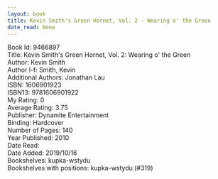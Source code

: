 ```yaml
---
layout: book
title: Kevin Smith's Green Hornet, Vol. 2 - Wearing o' the Green
date_read: None
---
```


Book Id: 9466897<br />
Title: Kevin Smith's Green Hornet, Vol. 2: Wearing o' the Green<br />
Author: Kevin Smith<br />
Author l-f: Smith, Kevin<br />
Additional Authors: Jonathan Lau<br />
ISBN: 1606901923<br />
ISBN13: 9781606901922<br />
My Rating: 0<br />
Average Rating: 3.75<br />
Publisher: Dynamite Entertainment<br />
Binding: Hardcover<br />
Number of Pages: 140<br />
Year Published: 2010<br />
Date Read: <br />
Date Added: 2019/10/16<br />
Bookshelves: kupka-wstydu<br />
Bookshelves with positions: kupka-wstydu (#319)<br />

